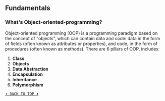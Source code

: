 ## Fundamentals

### What's Object-oriented-programming?

Object-oriented programming (OOP) is a programming paradigm based on the concept of "objects", which can contain data and code: data in the form of fields (often known as attributes or properties), and code, in the form of procedures (often known as methods). There are 6 pillars of OOP, includes:

1. <strong>Class</strong>
2. <strong>Objects</strong>
3. <strong>Data Abstraction</strong>
4. <strong>Encapsulation</strong>
5. <strong>Inheritance</strong>
6. <strong>Polymorphism</strong>

[`⬆ BACK TO TOP ⬆`](#table-of-contents)
